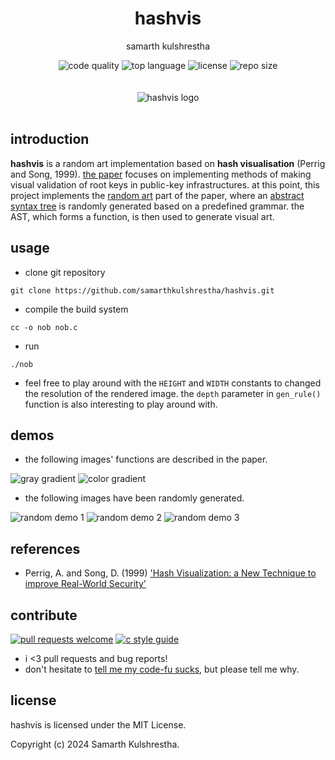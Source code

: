 <div align="center">
<h1>hashvis</h1>

samarth kulshrestha

![code quality](https://img.shields.io/codefactor/grade/github/samarthkulshrestha/hashvis/main?style=for-the-badge)
![top language](https://img.shields.io/github/languages/top/samarthkulshrestha/hashvis?color=%234877f7&style=for-the-badge)
![license](https://img.shields.io/github/license/samarthkulshrestha/hashvis?color=%23f2e85a&style=for-the-badge)
![repo size](https://img.shields.io/github/repo-size/samarthkulshrestha/hashvis?color=%2346d4a0&style=for-the-badge)
<br/><br/><br/>
![hashvis logo](demos/color_gradient_logo.png)
<br/><br>
</div>

## introduction

**hashvis** is a random art implementation based on **hash visualisation**
(Perrig and Song, 1999). [the paper](https://netsec.ethz.ch/publications/papers/validation.pdf)
focuses on implementing methods of making visual validation of root keys
in public-key infrastructures. at this point, this project implements the
[random art](https://www.random-art.org/) part of the paper, where an [abstract
syntax tree](https://en.wikipedia.org/wiki/Abstract_syntax_tree) is randomly
generated based on a predefined grammar. the AST, which forms a function, is
then used to generate visual art.

## usage

+ clone git repository
```console
git clone https://github.com/samarthkulshrestha/hashvis.git
```

+ compile the build system
```console
cc -o nob nob.c
```

+ run
```console
./nob
```

+ feel free to play around with the `HEIGHT` and `WIDTH` constants to changed
the resolution of the rendered image. the `depth` parameter in `gen_rule()`
function is also interesting to play around with.

## demos

+ the following images' functions are described in the paper.

![gray gradient](demos/01_gray_gradient.png)
![color gradient](demos/02_color_gradient.png)

+ the following images have been randomly generated.

![random demo 1](demos/03_random.png)
![random demo 2](demos/04_random.png)
![random demo 3](demos/05_random.png)

## references

+ Perrig, A. and Song, D. (1999)
['Hash Visualization: a New Technique to improve Real-World Security'](https://netsec.ethz.ch/publications/papers/validation.pdf)

## contribute

 [![pull requests welcome](https://img.shields.io/badge/PRs-welcome-brightgreen.svg?style=flat-square)](https://makeapullrequest.com)
 [![c style guide](https://img.shields.io/badge/c-style%20guide-blue?style=flat-square)](https://cs50.readthedocs.io/style/c/)

+ i <3 pull requests and bug reports!
+ don't hesitate to [tell me my code-fu sucks](https://github.com/samarthkulshrestha/hashvis/issues/new), but please tell me why.

## license

hashvis is licensed under the MIT License.

Copyright (c) 2024 Samarth Kulshrestha.
